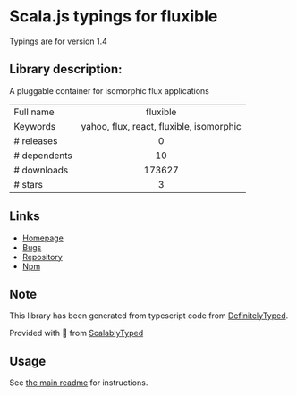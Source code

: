 
# Scala.js typings for fluxible

Typings are for version 1.4

## Library description:
A pluggable container for isomorphic flux applications

|                    |                 |
| ------------------ | :-------------: |
| Full name          | fluxible |
| Keywords           | yahoo, flux, react, fluxible, isomorphic |
| # releases         | 0 |
| # dependents       | 10 |
| # downloads        | 173627 |
| # stars            | 3 |

## Links
- [Homepage](https://fluxible.io/)
- [Bugs](https://github.com/yahoo/fluxible/issues)
- [Repository](https://github.com/yahoo/fluxible)
- [Npm](https://www.npmjs.com/package/fluxible)
    


## Note
This library has been generated from typescript code from [DefinitelyTyped](https://definitelytyped.org).

Provided with :purple_heart: from [ScalablyTyped](https://github.com/oyvindberg/ScalablyTyped)

## Usage
See [the main readme](../../readme.md) for instructions.


